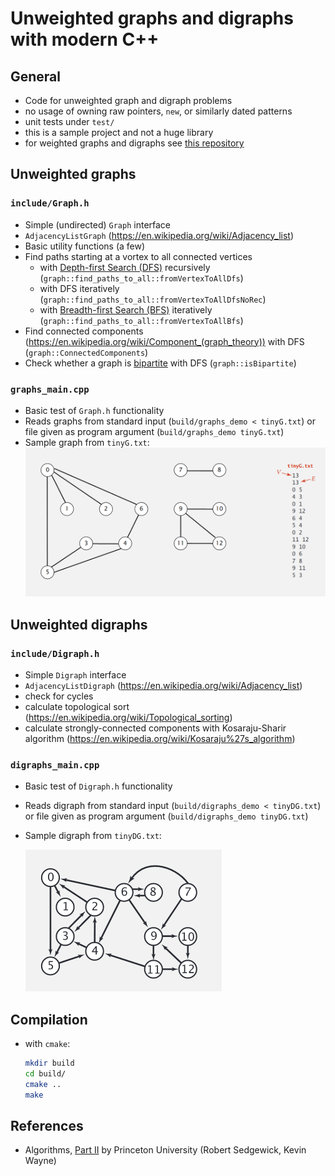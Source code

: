 # Unweighted graphs and digraphs with modern C++

## General
- Code for unweighted graph and digraph problems
- no usage of owning raw pointers, `new`, or similarly dated patterns
- unit tests under `test/`
- this is a sample project and not a huge library
- for weighted graphs and digraphs see [this repository](https://github.com/nspo/weighted-graphs-cpp)

## Unweighted graphs

### `include/Graph.h`
- Simple (undirected) `Graph` interface
- `AdjacencyListGraph` (https://en.wikipedia.org/wiki/Adjacency_list)
- Basic utility functions (a few)
- Find paths starting at a vortex to all connected vertices
  - with [Depth-first Search (DFS)](https://en.wikipedia.org/wiki/Depth-first_search) recursively (`graph::find_paths_to_all::fromVertexToAllDfs`)
  - with DFS iteratively (`graph::find_paths_to_all::fromVertexToAllDfsNoRec`)
  - with [Breadth-first Search (BFS)](https://en.wikipedia.org/wiki/Breadth-first_search) iteratively (`graph::find_paths_to_all::fromVertexToAllBfs`)
- Find connected components (https://en.wikipedia.org/wiki/Component_(graph_theory)) with DFS (`graph::ConnectedComponents`)
- Check whether a graph is [bipartite](https://en.wikipedia.org/wiki/Bipartite_graph) with DFS (`graph::isBipartite`)

### `graphs_main.cpp`
- Basic test of `Graph.h` functionality
- Reads graphs from standard input (`build/graphs_demo < tinyG.txt`) or file given as program argument (`build/graphs_demo tinyG.txt`) 
- Sample graph from `tinyG.txt`:
  ![](picTinyG.png)

## Unweighted digraphs

### `include/Digraph.h`
- Simple `Digraph` interface
- `AdjacencyListDigraph` (https://en.wikipedia.org/wiki/Adjacency_list)
- check for cycles
- calculate topological sort (https://en.wikipedia.org/wiki/Topological_sorting)
- calculate strongly-connected components with Kosaraju-Sharir algorithm (https://en.wikipedia.org/wiki/Kosaraju%27s_algorithm)

### `digraphs_main.cpp`
- Basic test of `Digraph.h` functionality
- Reads digraph from standard input (`build/digraphs_demo < tinyDG.txt`) or file given as program argument (`build/digraphs_demo tinyDG.txt`)
- Sample digraph from `tinyDG.txt`:

  ![](picTinyDG.png)

## Compilation
- with `cmake`:
  ```bash
  mkdir build
  cd build/
  cmake ..
  make
  ```

## References
- Algorithms, [Part II](https://www.coursera.org/learn/algorithms-part2/home/welcome) by Princeton University (Robert Sedgewick, Kevin Wayne)
